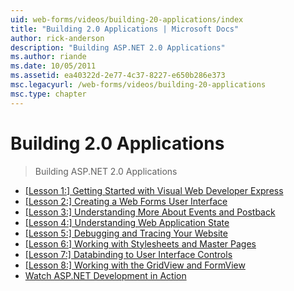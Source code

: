 ```yaml
---
uid: web-forms/videos/building-20-applications/index
title: "Building 2.0 Applications | Microsoft Docs"
author: rick-anderson
description: "Building ASP.NET 2.0 Applications"
ms.author: riande
ms.date: 10/05/2011
ms.assetid: ea40322d-2e77-4c37-8227-e650b286e373
msc.legacyurl: /web-forms/videos/building-20-applications
msc.type: chapter
---
```

# Building 2.0 Applications

> Building ASP.NET 2.0 Applications


- [[Lesson 1:] Getting Started with Visual Web Developer Express](lesson-1-getting-started-with-visual-web-developer-express.md)
- [[Lesson 2:] Creating a Web Forms User Interface](lesson-2-creating-a-web-forms-user-interface.md)
- [[Lesson 3:] Understanding More About Events and Postback](lesson-3-understanding-more-about-events-and-postback.md)
- [[Lesson 4:] Understanding Web Application State](lesson-4-understanding-web-application-state.md)
- [[Lesson 5:] Debugging and Tracing Your Website](lesson-5-debugging-and-tracing-your-website.md)
- [[Lesson 6:] Working with Stylesheets and Master Pages](lesson-6-working-with-stylesheets-and-master-pages.md)
- [[Lesson 7:] Databinding to User Interface Controls](lesson-7-databinding-to-user-interface-controls.md)
- [[Lesson 8:] Working with the GridView and FormView](lesson-8-working-with-the-gridview-and-formview.md)
- [Watch ASP.NET Development in Action](watch-aspnet-development-in-action.md)
